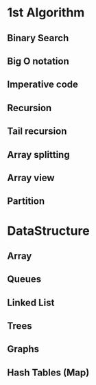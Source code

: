 # 1st Algorithm

## Binary Search 

## Big O notation 

## Imperative code

## Recursion

## Tail recursion

## Array splitting

## Array view

## Partition

# DataStructure

## Array

## Queues

## Linked List

## Trees

## Graphs

## Hash Tables (Map)
